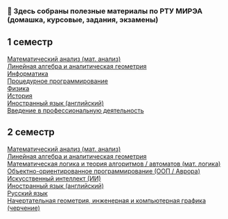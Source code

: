 ### 👋 Здесь собраны полезные материалы по РТУ МИРЭА (домашка, курсовые, задания, экзамены)

## 1 семестр
[Математический анализ (мат. анализ)](https://github.com/mireashik/matanalyz_1sem)
<br>
[Линейная алгебра и аналитическая геометрия](https://github.com/mireashik/algebra_1sem)
<br>
[Информатика](https://github.com/mireashik/inf_1sem)
<br>
[Процедурное программирование](https://github.com/mireashik/prog_1sem)
<br>
[Физика](https://github.com/mireashik/fizika_1sem)
<br>
[История](https://github.com/mireashik/history)
<br>
[Иностранный язык (английский)](https://github.com/mireashik/english_1sem)
<br>
[Введение в профессиональную деятельность](https://github.com/mireashik/prof)

## 2 семестр
[Математический анализ (мат. анализ)](https://github.com/mireashik/matanalyz_2sem)
<br>
[Линейная алгебра и аналитическая геометрия](https://github.com/mireashik/algebra_2sem)
<br>
[Математическая логика и теория алгоритмов / автоматов (мат. логика)](https://github.com/mireashik/mathlogic_2sem)
<br>
[Объектно-ориентированное программирование (ООП / Аврора)](https://github.com/mireashik/oop_2sem)
<br>
[Искусственный интеллект (ИИ)](https://github.com/mireashik/II_2sem)
<br>
[Иностранный язык (английский)](https://github.com/mireashik/english_2sem)
<br>
[Русский язык](https://github.com/githubcommits/rus_2sem)
<br>
[Начертательная геометрия, инженерная и компьютерная графика (черчение)](https://github.com/mireashik/drafting_2sem)

<!--
**mireashik/mireashik** is a ✨ _special_ ✨ repository because its `README.md` (this file) appears on your GitHub profile.

Here are some ideas to get you started:

- 🔭 I’m currently working on ...
- 🌱 I’m currently learning ...
- 👯 I’m looking to collaborate on ...
- 🤔 I’m looking for help with ...
- 💬 Ask me about ...
- 📫 How to reach me: ...
- 😄 Pronouns: ...
- ⚡ Fun fact: ...
-->
